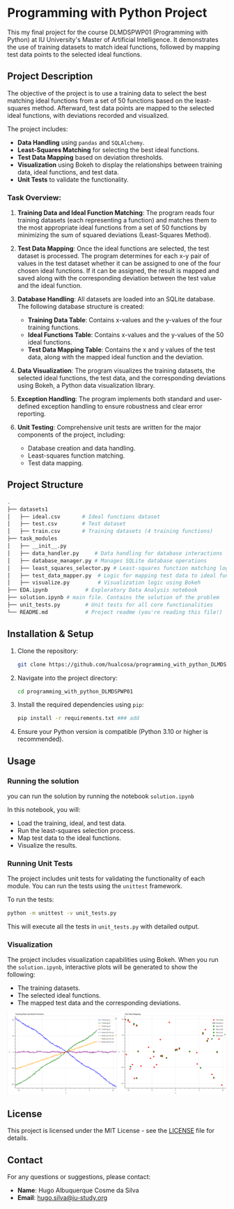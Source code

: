 # Programming with Python Project

This my final project for the course DLMDSPWP01 (Programming with Python) at IU University's Master of Artificial Intelligence. It demonstrates the use of training datasets to match ideal functions, followed by mapping test data points to the selected ideal functions.

## Project Description

The objective of the project is to use a training data to select the best matching ideal functions from a set of 50 functions based on the least-squares method. Afterward, test data points are mapped to the selected ideal functions, with deviations recorded and visualized.

The project includes:
- **Data Handling** using `pandas` and `SQLAlchemy`.
- **Least-Squares Matching** for selecting the best ideal functions.
- **Test Data Mapping** based on deviation thresholds.
- **Visualization** using Bokeh to display the relationships between training data, ideal functions, and test data.
- **Unit Tests** to validate the functionality.

### Task Overview:

1. **Training Data and Ideal Function Matching**: 
   The program reads four training datasets (each representing a function) and matches them to the most appropriate ideal functions from a set of 50 functions by minimizing the sum of squared deviations (Least-Squares Method).

2. **Test Data Mapping**:
   Once the ideal functions are selected, the test dataset is processed. The program determines for each x-y pair of values in the test dataset whether it can be assigned to one of the four chosen ideal functions. If it can be assigned, the result is mapped and saved along with the corresponding deviation between the test value and the ideal function.

3. **Database Handling**:
   All datasets are loaded into an SQLite database. The following database structure is created:
   - **Training Data Table**: Contains x-values and the y-values of the four training functions.
   - **Ideal Functions Table**: Contains x-values and the y-values of the 50 ideal functions.
   - **Test Data Mapping Table**: Contains the x and y values of the test data, along with the mapped ideal function and the deviation.

4. **Data Visualization**:
   The program visualizes the training datasets, the selected ideal functions, the test data, and the corresponding deviations using Bokeh, a Python data visualization library.

5. **Exception Handling**:
   The program implements both standard and user-defined exception handling to ensure robustness and clear error reporting.

6. **Unit Testing**:
   Comprehensive unit tests are written for the major components of the project, including:
   - Database creation and data handling.
   - Least-squares function matching.
   - Test data mapping.

## Project Structure

```bash
.
├── datasets1
│   ├── ideal.csv       # Ideal functions dataset
│   ├── test.csv        # Test dataset
│   ├── train.csv       # Training datasets (4 training functions)
├── task_modules
│   ├── __init__.py
│   ├── data_handler.py     # Data handling for database interactions
│   ├── database_manager.py # Manages SQLite database operations
│   ├── least_squares_selector.py # Least-squares function matching logic
│   ├── test_data_mapper.py  # Logic for mapping test data to ideal functions
│   ├── visualize.py         # Visualization logic using Bokeh
├── EDA.ipynb            # Exploratory Data Analysis notebook
├── solution.ipynb # main file. Contains the solution of the problem
├── unit_tests.py        # Unit tests for all core functionalities
└── README.md            # Project readme (you're reading this file!)
```

## Installation & Setup

1. Clone the repository:
    ```bash
    git clone https://github.com/hualcosa/programming_with_python_DLMDSPWP01
    ```
2. Navigate into the project directory:
    ```bash
    cd programming_with_python_DLMDSPWP01
    ```

3. Install the required dependencies using `pip`:
    ```bash
    pip install -r requirements.txt ### add
    ```
4. Ensure your Python version is compatible (Python 3.10 or higher is recommended).

## Usage

### Running the solution

you can run the solution by running the notebook `solution.ipynb`

In this notebook, you will:
- Load the training, ideal, and test data.
- Run the least-squares selection process.
- Map test data to the ideal functions.
- Visualize the results.


### Running Unit Tests

The project includes unit tests for validating the functionality of each module. You can run the tests using the `unittest` framework.

To run the tests:

```bash
python -m unittest -v unit_tests.py
```

This will execute all the tests in `unit_tests.py` with detailed output.

### Visualization

The project includes visualization capabilities using Bokeh. When you run the `solution.ipynb`, interactive plots will be generated to show the following:
- The training datasets.
- The selected ideal functions.
- The mapped test data and the corresponding deviations.
  
![alt text](image.png)

## License

This project is licensed under the MIT License - see the [LICENSE](LICENSE) file for details.

## Contact

For any questions or suggestions, please contact:

- **Name**: Hugo Albuquerque Cosme da Silva
- **Email**: hugo.silva@iu-study.org